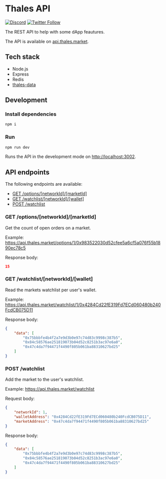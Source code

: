 # Thales API

[![Discord](https://img.shields.io/discord/816415414404907089.svg?color=768AD4&label=discord&logo=https%3A%2F%2Fdiscordapp.com%2Fassets%2F8c9701b98ad4372b58f13fd9f65f966e.svg)](https://discord.com/invite/cFGv5zyVEj)
[![Twitter Follow](https://img.shields.io/twitter/follow/thalesmarket.svg?label=thalesmarket&style=social)](https://twitter.com/thalesmarket)

The REST API to help with some dApp feautures.

The API is available on [api.thales.market](https://api.thales.market).

## Tech stack

-   Node.js
-   Express
-   Redis
-   [thales-data](https://github.com/thales-markets/thales-data)

## Development

### Install dependencies

```bash
npm i
```

### Run

```bash
npm run dev
```

Runs the API in the development mode on [http://localhost:3002](http://localhost:3002).

## API endpoints

The following endpoints are available:

-   [GET /options/[networkId]/[marketId]](#get-optionsnetworkidmarketid)
-   [GET /watchlist/[networkId]/[wallet]](#get-optionsnetworkidwallet)
-   [POST /watchlist](#post-watchlist)

### GET /options/[networkId]/[marketId]

Get the count of open orders on a market.

Example: https://api.thales.market/options/1/0x983522030d52cfee5a6cf5a076f55b1890ec78c5

Response body:

```json
15
```

### GET /watchlist/[networkId]/[wallet]

Read the markets watchlist per user's wallet.

Example: https://api.thales.market/watchlist/1/0x4284Cd22fE319Fd7ECd060480b240FcdCB075D11

Response body:

```json
{
    "data": [
        "0x75bbbfe4b4f2a7e9d3b0e97c74d83c9998c387b5",
        "0x84c58576ae251819073b04d52c8251b3ac97e6a0",
        "0x47c4da7f94471f4490f805b061ba88310627bd25"
    ]
}
```

### POST /watchlist

Add the market to the user's watchlist.

Example: https://api.thales.market/watchlist

Request body:

```json
{
    "networkId": 1,
    "walletAddress": "0x4284Cd22fE319Fd7ECd060480b240FcdCB075D11",
    "marketAddress": "0x47c4da7f94471f4490f805b061ba88310627bd25"
}
```

Response body:

```json
{
    "data": [
        "0x75bbbfe4b4f2a7e9d3b0e97c74d83c9998c387b5",
        "0x84c58576ae251819073b04d52c8251b3ac97e6a0",
        "0x47c4da7f94471f4490f805b061ba88310627bd25"
    ]
}
```
